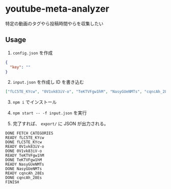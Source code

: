 # youtube-meta-analyzer

特定の動画のタグやら投稿時間やらを収集したい

## Usage

1. `config.json` を作成

```json
{
  "key": ""
}
```

2. `input.json` を作成し ID を書き込む

```json
["fLC5TE_KYcw", "0V1vk83iV-o", "TeKTVFgw1hM", "NasyGUeNMTs", "cqncAh_28Es"]
```

3. `npm i` でインストール

4. `npm start -- -f input.json` を実行

5. 完了すれば、 `export/` に JSON が出力される。

```
DONE FETCH CATEGORIES
READY fLC5TE_KYcw
DONE fLC5TE_KYcw
READY 0V1vk83iV-o
DONE 0V1vk83iV-o
READY TeKTVFgw1hM
DONE TeKTVFgw1hM
READY NasyGUeNMTs
DONE NasyGUeNMTs
READY cqncAh_28Es
DONE cqncAh_28Es
FINISH
```
